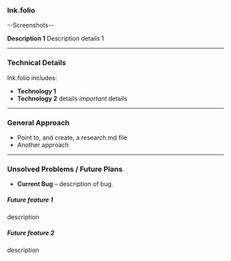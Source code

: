 ### Ink.folio

--Screenshots--

**Description 1** Description details 1

---


### Technical Details

Ink.folio includes:

* **Technology 1**
* **Technology 2** details *important* details

---



### General Approach

* Point to, and create, a research.md file
* Another approach

---


### Unsolved Problems / Future Plans

* **Current Bug** – description of bug.


##### Future feature 1
description

##### Future feature 2
description
